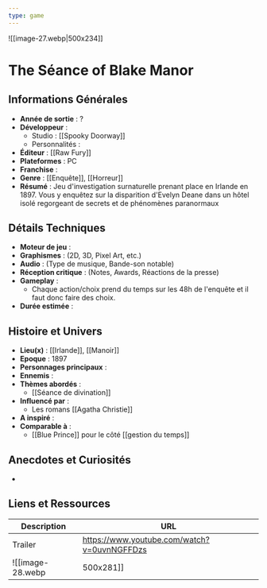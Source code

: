 ```yaml
---
type: game
---
```

![[image-27.webp|500x234]]
# The Séance of Blake Manor

## Informations Générales

- **Année de sortie** : ?
- **Développeur** : 
	- Studio : [[Spooky Doorway]]
	- Personnalités : 
- **Éditeur** : [[Raw Fury]]
- **Plateformes** : PC
- **Franchise** : 
- **Genre** : [[Enquête]], [[Horreur]]
- **Résumé** : Jeu d'investigation surnaturelle prenant place en Irlande en 1897. Vous y enquêtez sur la disparition d'Evelyn Deane dans un hôtel isolé regorgeant de secrets et de phénomènes paranormaux

## Détails Techniques
- **Moteur de jeu** : 
- **Graphismes** : (2D, 3D, Pixel Art, etc.)
- **Audio** : (Type de musique, Bande-son notable)
- **Réception critique** : (Notes, Awards, Réactions de la presse)
- **Gameplay** :
	- Chaque action/choix prend du temps sur les 48h de l'enquête et il faut donc faire des choix.
- **Durée estimée** : 

## Histoire et Univers
- **Lieu(x)** : [[Irlande]], [[Manoir]]
- **Epoque** : 1897
- **Personnages principaux** : 
- **Ennemis** :
- **Thèmes abordés** : 
	- [[Séance de divination]]
- **Influencé par** :
	- Les romans [[Agatha Christie]]
- **A inspiré** : 
- **Comparable à** :
	- [[Blue Prince]] pour le côté [[gestion du temps]]
## Anecdotes et Curiosités
- 
## Liens et Ressources

| Description | URL                                         |
| ----------- | ------------------------------------------- |
| Trailer     | https://www.youtube.com/watch?v=0uvnNGFFDzs |
![[image-28.webp|500x281]]